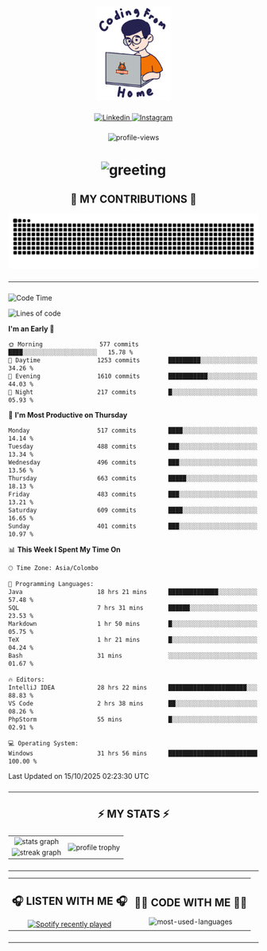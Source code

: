 <div align="center">
    <img width="150" src="./assets/top.gif" alt="top-image"/>
</div>

###    

<div align="center">
    <a href="https://www.linkedin.com/in/nureka-rodrigo/" target="_blank">
        <img src="https://user-images.githubusercontent.com/74038190/235294012-0a55e343-37ad-4b0f-924f-c8431d9d2483.gif" width="50px" alt="Linkedin"/>
    </a>
    <a href="https://www.instagram.com/nureka_rodrigo/" target="_blank">
        <img src="https://user-images.githubusercontent.com/74038190/235294013-a33e5c43-a01c-43f6-b44d-a406d8b4ab75.gif" width="50px"  alt="Instagram"/>
    </a>
</div>

###    

<div align="center">
    <img src="https://komarev.com/ghpvc/?username=nureka-rodrigo&color=blue" alt="profile-views"/>
</div> 

###    

<h1 align="center">
    <img src="https://readme-typing-svg.herokuapp.com/?font=Righteous&size=35&center=true&vCenter=true&width=500&height=70&duration=4000&lines=Hi+There!+👋;+I'm+Nureka+Rodrigo!;" alt="greeting"/>
</h1> 

###

<h2 align="center">🐍 MY CONTRIBUTIONS 🐍</h2>

<div align="center">
    <img alt="snake eating my contributions" src="https://raw.githubusercontent.com/nureka-rodrigo/nureka-rodrigo/output/github-contribution-grid-snake.svg"/>
</div> 

###

<hr/>

###

<!--START_SECTION:waka-->
![Code Time](http://img.shields.io/badge/Code%20Time-1%2C760%20hrs%2048%20mins-blue)

![Lines of code](https://img.shields.io/badge/From%20Hello%20World%20I%27ve%20Written-831.5%20thousand%20lines%20of%20code-blue)

**I'm an Early 🐤** 

```text
🌞 Morning                577 commits         ████░░░░░░░░░░░░░░░░░░░░░   15.78 % 
🌆 Daytime                1253 commits        █████████░░░░░░░░░░░░░░░░   34.26 % 
🌃 Evening                1610 commits        ███████████░░░░░░░░░░░░░░   44.03 % 
🌙 Night                  217 commits         █░░░░░░░░░░░░░░░░░░░░░░░░   05.93 % 
```
📅 **I'm Most Productive on Thursday** 

```text
Monday                   517 commits         ████░░░░░░░░░░░░░░░░░░░░░   14.14 % 
Tuesday                  488 commits         ███░░░░░░░░░░░░░░░░░░░░░░   13.34 % 
Wednesday                496 commits         ███░░░░░░░░░░░░░░░░░░░░░░   13.56 % 
Thursday                 663 commits         █████░░░░░░░░░░░░░░░░░░░░   18.13 % 
Friday                   483 commits         ███░░░░░░░░░░░░░░░░░░░░░░   13.21 % 
Saturday                 609 commits         ████░░░░░░░░░░░░░░░░░░░░░   16.65 % 
Sunday                   401 commits         ███░░░░░░░░░░░░░░░░░░░░░░   10.97 % 
```


📊 **This Week I Spent My Time On** 

```text
🕑︎ Time Zone: Asia/Colombo

💬 Programming Languages: 
Java                     18 hrs 21 mins      ██████████████░░░░░░░░░░░   57.48 % 
SQL                      7 hrs 31 mins       ██████░░░░░░░░░░░░░░░░░░░   23.53 % 
Markdown                 1 hr 50 mins        █░░░░░░░░░░░░░░░░░░░░░░░░   05.75 % 
TeX                      1 hr 21 mins        █░░░░░░░░░░░░░░░░░░░░░░░░   04.24 % 
Bash                     31 mins             ░░░░░░░░░░░░░░░░░░░░░░░░░   01.67 % 

🔥 Editors: 
IntelliJ IDEA            28 hrs 22 mins      ██████████████████████░░░   88.83 % 
VS Code                  2 hrs 38 mins       ██░░░░░░░░░░░░░░░░░░░░░░░   08.26 % 
PhpStorm                 55 mins             █░░░░░░░░░░░░░░░░░░░░░░░░   02.91 % 

💻 Operating System: 
Windows                  31 hrs 56 mins      █████████████████████████   100.00 % 
```


 Last Updated on 15/10/2025 02:23:30 UTC
<!--END_SECTION:waka-->

###

<hr/>

###

<h2 align="center">⚡ MY STATS ⚡</h2>

###    

<div align="center">
    <table>
        <tr>
            <td align="center">
                <img src="https://github-readme-stats.vercel.app/api?username=nureka-rodrigo&show_icons=true&count_private=true&theme=dark" alt="stats graph"/>
            </td>
            <td rowspan="2" align="center">
                <img align="center" src="https://github-profile-trophy.vercel.app/?username=nureka-rodrigo&theme=darkhub&no-bg=true&margin-w=5&margin-h=5&column=3" alt="profile trophy" />
            </td>
        </tr>
        <tr>
            <td align="center">
                <img src="https://streak-stats.demolab.com?user=nureka-rodrigo&theme=dark" alt="streak graph"/>
            </td>
        </tr>
    </table>
</div> 

###

<hr/>

<div align="center">
    <table>
        <tr>
            <td align="center">
                <h2>🎧 LISTEN WITH ME 🎧</h2>
                <a href="https://open.spotify.com/user/zjqfkmbawszam1irs05fwxsls">
                    <img src="https://spotify-recently-played-readme.vercel.app/api?user=zjqfkmbawszam1irs05fwxsls&count=5&unique=true" alt="Spotify recently played"  />
                </a>
            </td>
            <td align="center">
                <h2>👨‍💻 CODE WITH ME 👨‍💻</h2>
                <img src="https://github-readme-stats.vercel.app/api/wakatime?username=@nureka99&theme=dark&compact=True&langs_count=10" alt="most-used-languages"/>
            </td>
        </tr>
    </table>
</div> 

###

<hr/>
